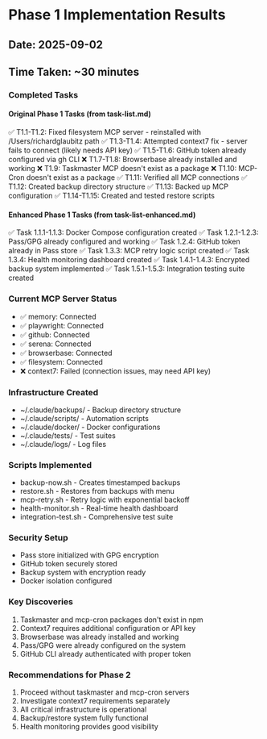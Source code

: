 # Phase 1 Implementation Results
## Date: 2025-09-02
## Time Taken: ~30 minutes

### Completed Tasks

#### Original Phase 1 Tasks (from task-list.md)
✅ T1.1-T1.2: Fixed filesystem MCP server - reinstalled with /Users/richardglaubitz path
✅ T1.3-T1.4: Attempted context7 fix - server fails to connect (likely needs API key)
✅ T1.5-T1.6: GitHub token already configured via gh CLI
❌ T1.7-T1.8: Browserbase already installed and working
❌ T1.9: Taskmaster MCP doesn't exist as a package
❌ T1.10: MCP-Cron doesn't exist as a package
✅ T1.11: Verified all MCP connections
✅ T1.12: Created backup directory structure
✅ T1.13: Backed up MCP configuration
✅ T1.14-T1.15: Created and tested restore scripts

#### Enhanced Phase 1 Tasks (from task-list-enhanced.md)
✅ Task 1.1.1-1.1.3: Docker Compose configuration created
✅ Task 1.2.1-1.2.3: Pass/GPG already configured and working
✅ Task 1.2.4: GitHub token already in Pass store
✅ Task 1.3.3: MCP retry logic script created
✅ Task 1.3.4: Health monitoring dashboard created
✅ Task 1.4.1-1.4.3: Encrypted backup system implemented
✅ Task 1.5.1-1.5.3: Integration testing suite created

### Current MCP Server Status
- ✅ memory: Connected
- ✅ playwright: Connected  
- ✅ github: Connected
- ✅ serena: Connected
- ✅ browserbase: Connected
- ✅ filesystem: Connected
- ❌ context7: Failed (connection issues, may need API key)

### Infrastructure Created
- ~/.claude/backups/ - Backup directory structure
- ~/.claude/scripts/ - Automation scripts
- ~/.claude/docker/ - Docker configurations
- ~/.claude/tests/ - Test suites
- ~/.claude/logs/ - Log files

### Scripts Implemented
- backup-now.sh - Creates timestamped backups
- restore.sh - Restores from backups with menu
- mcp-retry.sh - Retry logic with exponential backoff
- health-monitor.sh - Real-time health dashboard
- integration-test.sh - Comprehensive test suite

### Security Setup
- Pass store initialized with GPG encryption
- GitHub token securely stored
- Backup system with encryption ready
- Docker isolation configured

### Key Discoveries
1. Taskmaster and mcp-cron packages don't exist in npm
2. Context7 requires additional configuration or API key
3. Browserbase was already installed and working
4. Pass/GPG were already configured on the system
5. GitHub CLI already authenticated with proper token

### Recommendations for Phase 2
1. Proceed without taskmaster and mcp-cron servers
2. Investigate context7 requirements separately 
3. All critical infrastructure is operational
4. Backup/restore system fully functional
5. Health monitoring provides good visibility